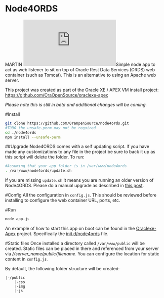 # Node4ORDS

MARTIN
[![Analytics](https://ga-beacon.appspot.com/UA-59573016-4/node4ords/README.md?pixel)](https://github.com/igrigorik/ga-beacon)Simple node app to act as web listener to sit on top of Oracle Rest Data Services (ORDS) web container (such as Tomcat). This is an alternative to using an Apache web server.

This project was created as part of the Oracle XE / APEX VM install project: https://github.com/OraOpenSource/oraclexe-apex

*Please note this is still in beta and additional changes will be coming.*

#Install
```bash
git clone https://github.com/OraOpenSource/node4ords.git
#TODO the unsafe-perm may not be required
cd ./node4ords
npm install --unsafe-perm
```

##Upgrade
Node4ORDS comes with a self updating script. If you have made any customizations to any file in the project be sure to back it up as this script will delete the folder. To run:

```bash
#Assuming that your app folder is in /var/www/node4ords
. /var/www/node4ords/update.sh
```

If you are missing `update.sh` it means you are running an older version of Node4ORDS. Please do a manual upgrade as described in [this post](http://www.oraopensource.com/blog/2015/4/18/node4ords-update).

#Config
All the configuration in ```config.js```. This should be reviewed before installing to configure the web container URL, ports, etc.

#Run

```bash
node app.js
```

An example of how to start this app on boot can be found in the [Oraclexe-Apex](https://github.com/OraOpenSource/oraclexe-apex) project. Specifically the [init.d/node4ords](https://github.com/OraOpenSource/oraclexe-apex/blob/master/init.d/node4ords) file.

#Static files
Once installed a directory called ```/var/www/public``` will be created. Static files can be placed in there and referenced from your server via *//server_name/public/filename*. You can configure the location for static content in ```config.js```.

By default, the following folder structure will be created:
```
|-/public
	|-css
	|-img
	|-js
```
